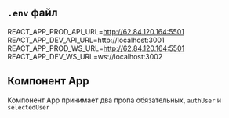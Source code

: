 ## `.env` файл
REACT_APP_PROD_API_URL=http://62.84.120.164:5501
REACT_APP_DEV_API_URL=http://localhost:3001
REACT_APP_PROD_WS_URL=http://62.84.120.164:5501
REACT_APP_DEV_WS_URL=ws://localhost:3002

## Компонент App
Компонент App принимает два пропа обязательных, `authUser` и `selectedUser`